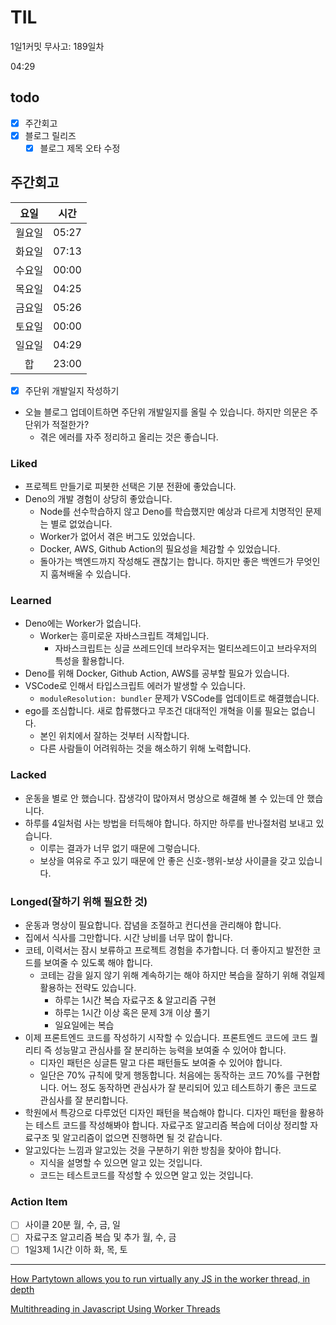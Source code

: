 # TIL

1일1커밋 무사고: 189일차

04:29

## todo

- [x] 주간회고
- [x] 블로그 릴리즈
  - [x] 블로그 제목 오타 수정

## 주간회고

|  요일  | 시간  |
| :----: | ----- |
| 월요일 | 05:27 |
| 화요일 | 07:13 |
| 수요일 | 00:00 |
| 목요일 | 04:25 |
| 금요일 | 05:26 |
| 토요일 | 00:00 |
| 일요일 | 04:29 |
|   합   | 23:00 |

- [x] 주단위 개발일지 작성하기

- 오늘 블로그 업데이트하면 주단위 개발일지를 올릴 수 있습니다. 하지만 의문은 주단위가 적절한가?
  - 겪은 에러를 자주 정리하고 올리는 것은 좋습니다.

### Liked

- 프로젝트 만들기로 피봇한 선택은 기분 전환에 좋았습니다.
- Deno의 개발 경험이 상당히 좋았습니다.
  - Node를 선수학습하지 않고 Deno를 학습했지만 예상과 다르게 치명적인 문제는 별로 없었습니다.
  - Worker가 없어서 겪은 버그도 있었습니다.
  - Docker, AWS, Github Action의 필요성을 체감할 수 있었습니다.
  - 돌아가는 백엔드까지 작성해도 괜찮기는 합니다. 하지만 좋은 백엔드가 무엇인지 훔쳐배울 수 있습니다.

### Learned

- Deno에는 Worker가 없습니다.
  - Worker는 흥미로운 자바스크립트 객체입니다.
    - 자바스크립트는 싱글 쓰레드인데 브라우저는 멀티쓰레드이고 브라우저의 특성을 활용합니다.
- Deno를 위해 Docker, Github Action, AWS를 공부할 필요가 있습니다.
- VSCode로 인해서 타입스크립트 에러가 발생할 수 있습니다.
  - `moduleResolution: bundler` 문제가 VSCode를 업데이트로 해결했습니다.
- ego를 조심합니다. 새로 합류했다고 무조건 대대적인 개혁을 이룰 필요는 없습니다.
  - 본인 위치에서 잘하는 것부터 시작합니다.
  - 다른 사람들이 어려워하는 것을 해소하기 위해 노력합니다.

### Lacked

- 운동을 별로 안 했습니다. 잡생각이 많아져서 명상으로 해결해 볼 수 있는데 안 했습니다.
- 하루를 4일처럼 사는 방법을 터득해야 합니다. 하지만 하루를 반나절처럼 보내고 있습니다.
  - 이루는 결과가 너무 없기 때문에 그렇습니다.
  - 보상을 여유로 주고 있기 때문에 안 좋은 신호-행위-보상 사이클을 갖고 있습니다.

### Longed(잘하기 위해 필요한 것)

- 운동과 명상이 필요합니다. 잡념을 조절하고 컨디션을 관리해야 합니다.
- 집에서 식사를 그만합니다. 시간 낭비를 너무 많이 합니다.
- 코테, 이력서는 잠시 보류하고 프로젝트 경험을 추가합니다. 더 좋아지고 발전한 코드를 보여줄 수 있도록 해야 합니다.
  - 코테는 감을 잃지 않기 위해 계속하기는 해야 하지만 복습을 잘하기 위해 겪일제 활용하는 전략도 있습니다.
    - 하루는 1시간 복습 자료구조 & 알고리즘 구현
    - 하루는 1시간 이상 혹은 문제 3개 이상 풀기
    - 일요일에는 복습
- 이제 프론트엔드 코드를 작성하기 시작할 수 있습니다. 프론트엔드 코드에 코드 퀄리티 즉 성능말고 관심사를 잘 분리하는 능력을 보여줄 수 있어야 합니다.
  - 디자인 패턴은 싱글튼 말고 다른 패턴들도 보여줄 수 있어야 합니다.
  - 일단은 70% 규칙에 맞게 행동합니다. 처음에는 동작하는 코드 70%를 구현합니다. 어느 정도 동작하면 관심사가 잘 분리되어 있고 테스트하기 좋은 코드로 관심사를 잘 분리합니다.
- 학원에서 특강으로 다루었던 디자인 패턴을 복습해야 합니다. 디자인 패턴을 활용하는 테스트 코드를 작성해봐야 합니다. 자료구조 알고리즘 복습에 더이상 정리할 자료구조 및 알고리즘이 없으면 진행하면 될 것 같습니다.
- 알고있다는 느낌과 알고있는 것을 구분하기 위한 방침을 찾아야 합니다.
  - 지식을 설명할 수 있으면 알고 있는 것입니다.
  - 코드는 테스트코드를 작성할 수 있으면 알고 있는 것입니다.

### Action Item

- [ ] 사이클 20분 월, 수, 금, 일
- [ ] 자료구조 알고리즘 복습 및 추가 월, 수, 금
- [ ] 1일3제 1시간 이하 화, 목, 토

---

[How Partytown allows you to run virtually any JS in the worker thread, in depth](https://www.youtube.com/watch?v=eP6Mti85HeQ)

[Multithreading in Javascript Using Worker Threads](https://www.youtube.com/watch?v=aDqGIhl7cdo)
